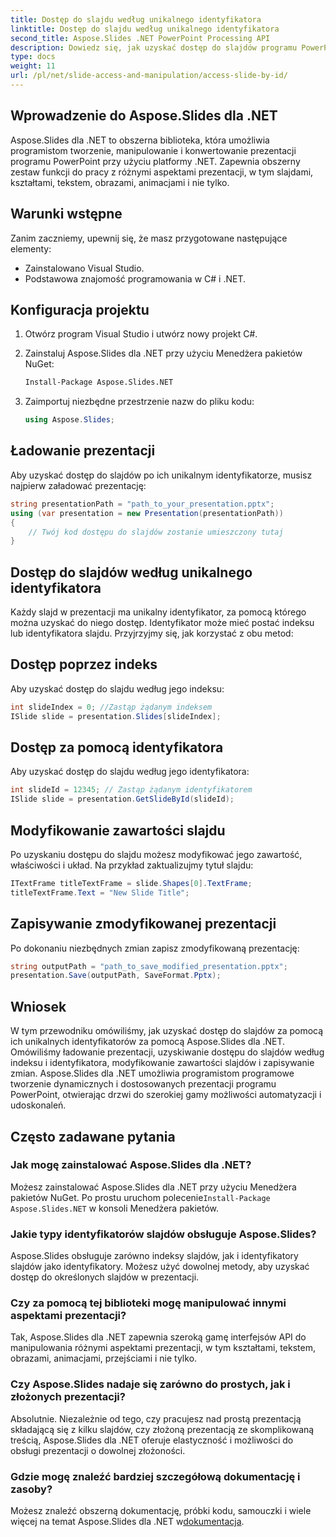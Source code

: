 ```yaml
---
title: Dostęp do slajdu według unikalnego identyfikatora
linktitle: Dostęp do slajdu według unikalnego identyfikatora
second_title: Aspose.Slides .NET PowerPoint Processing API
description: Dowiedz się, jak uzyskać dostęp do slajdów programu PowerPoint za pomocą unikalnych identyfikatorów przy użyciu Aspose.Slides dla .NET. Ten przewodnik krok po kroku opisuje ładowanie prezentacji, uzyskiwanie dostępu do slajdów według indeksu lub identyfikatora, modyfikowanie treści i zapisywanie zmian.
type: docs
weight: 11
url: /pl/net/slide-access-and-manipulation/access-slide-by-id/
---
```


## Wprowadzenie do Aspose.Slides dla .NET

Aspose.Slides dla .NET to obszerna biblioteka, która umożliwia programistom tworzenie, manipulowanie i konwertowanie prezentacji programu PowerPoint przy użyciu platformy .NET. Zapewnia obszerny zestaw funkcji do pracy z różnymi aspektami prezentacji, w tym slajdami, kształtami, tekstem, obrazami, animacjami i nie tylko.

## Warunki wstępne

Zanim zaczniemy, upewnij się, że masz przygotowane następujące elementy:

- Zainstalowano Visual Studio.
- Podstawowa znajomość programowania w C# i .NET.

## Konfiguracja projektu

1. Otwórz program Visual Studio i utwórz nowy projekt C#.

2. Zainstaluj Aspose.Slides dla .NET przy użyciu Menedżera pakietów NuGet:

   ```bash
   Install-Package Aspose.Slides.NET
   ```

3. Zaimportuj niezbędne przestrzenie nazw do pliku kodu:

   ```csharp
   using Aspose.Slides;
   ```

## Ładowanie prezentacji

Aby uzyskać dostęp do slajdów po ich unikalnym identyfikatorze, musisz najpierw załadować prezentację:

```csharp
string presentationPath = "path_to_your_presentation.pptx";
using (var presentation = new Presentation(presentationPath))
{
    // Twój kod dostępu do slajdów zostanie umieszczony tutaj
}
```

## Dostęp do slajdów według unikalnego identyfikatora

Każdy slajd w prezentacji ma unikalny identyfikator, za pomocą którego można uzyskać do niego dostęp. Identyfikator może mieć postać indeksu lub identyfikatora slajdu. Przyjrzyjmy się, jak korzystać z obu metod:

## Dostęp poprzez indeks

Aby uzyskać dostęp do slajdu według jego indeksu:

```csharp
int slideIndex = 0; //Zastąp żądanym indeksem
ISlide slide = presentation.Slides[slideIndex];
```

## Dostęp za pomocą identyfikatora

Aby uzyskać dostęp do slajdu według jego identyfikatora:

```csharp
int slideId = 12345; // Zastąp żądanym identyfikatorem
ISlide slide = presentation.GetSlideById(slideId);
```

## Modyfikowanie zawartości slajdu

Po uzyskaniu dostępu do slajdu możesz modyfikować jego zawartość, właściwości i układ. Na przykład zaktualizujmy tytuł slajdu:

```csharp
ITextFrame titleTextFrame = slide.Shapes[0].TextFrame;
titleTextFrame.Text = "New Slide Title";
```

## Zapisywanie zmodyfikowanej prezentacji

Po dokonaniu niezbędnych zmian zapisz zmodyfikowaną prezentację:

```csharp
string outputPath = "path_to_save_modified_presentation.pptx";
presentation.Save(outputPath, SaveFormat.Pptx);
```

## Wniosek

W tym przewodniku omówiliśmy, jak uzyskać dostęp do slajdów za pomocą ich unikalnych identyfikatorów za pomocą Aspose.Slides dla .NET. Omówiliśmy ładowanie prezentacji, uzyskiwanie dostępu do slajdów według indeksu i identyfikatora, modyfikowanie zawartości slajdów i zapisywanie zmian. Aspose.Slides dla .NET umożliwia programistom programowe tworzenie dynamicznych i dostosowanych prezentacji programu PowerPoint, otwierając drzwi do szerokiej gamy możliwości automatyzacji i udoskonaleń.

## Często zadawane pytania

### Jak mogę zainstalować Aspose.Slides dla .NET?

 Możesz zainstalować Aspose.Slides dla .NET przy użyciu Menedżera pakietów NuGet. Po prostu uruchom polecenie`Install-Package Aspose.Slides.NET` w konsoli Menedżera pakietów.

### Jakie typy identyfikatorów slajdów obsługuje Aspose.Slides?

Aspose.Slides obsługuje zarówno indeksy slajdów, jak i identyfikatory slajdów jako identyfikatory. Możesz użyć dowolnej metody, aby uzyskać dostęp do określonych slajdów w prezentacji.

### Czy za pomocą tej biblioteki mogę manipulować innymi aspektami prezentacji?

Tak, Aspose.Slides dla .NET zapewnia szeroką gamę interfejsów API do manipulowania różnymi aspektami prezentacji, w tym kształtami, tekstem, obrazami, animacjami, przejściami i nie tylko.

### Czy Aspose.Slides nadaje się zarówno do prostych, jak i złożonych prezentacji?

Absolutnie. Niezależnie od tego, czy pracujesz nad prostą prezentacją składającą się z kilku slajdów, czy złożoną prezentacją ze skomplikowaną treścią, Aspose.Slides dla .NET oferuje elastyczność i możliwości do obsługi prezentacji o dowolnej złożoności.

### Gdzie mogę znaleźć bardziej szczegółową dokumentację i zasoby?

 Możesz znaleźć obszerną dokumentację, próbki kodu, samouczki i wiele więcej na temat Aspose.Slides dla .NET w[dokumentacja](https://reference.aspose.com/slides/net/).